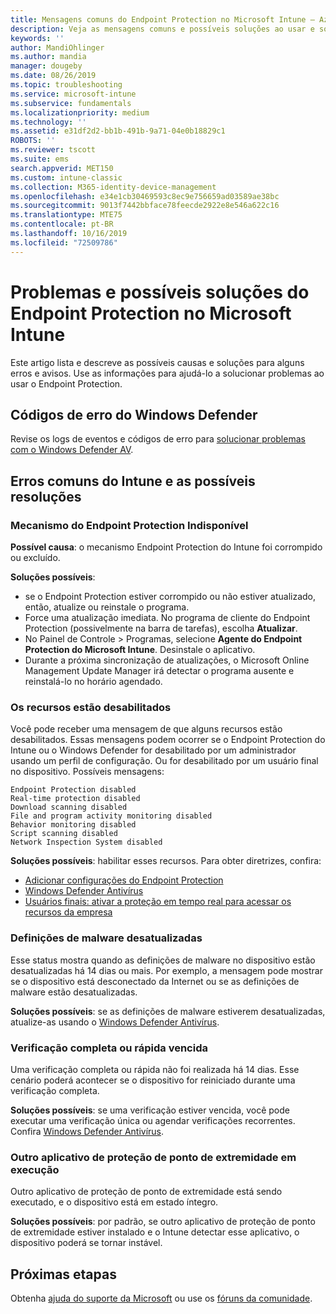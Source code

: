 ```yaml
---
title: Mensagens comuns do Endpoint Protection no Microsoft Intune – Azure | Microsoft Docs
description: Veja as mensagens comuns e possíveis soluções ao usar e solucionar problemas do Endpoint Protection e do Windows Defender no Microsoft Intune.
keywords: ''
author: MandiOhlinger
ms.author: mandia
manager: dougeby
ms.date: 08/26/2019
ms.topic: troubleshooting
ms.service: microsoft-intune
ms.subservice: fundamentals
ms.localizationpriority: medium
ms.technology: ''
ms.assetid: e31df2d2-bb1b-491b-9a71-04e0b18829c1
ROBOTS: ''
ms.reviewer: tscott
ms.suite: ems
search.appverid: MET150
ms.custom: intune-classic
ms.collection: M365-identity-device-management
ms.openlocfilehash: e34e1cb30469593c8ec9e756659ad03589ae38bc
ms.sourcegitcommit: 9013f7442bbface78feecde2922e8e546a622c16
ms.translationtype: MTE75
ms.contentlocale: pt-BR
ms.lasthandoff: 10/16/2019
ms.locfileid: "72509786"
---
```

# <a name="endpoint-protection-issues-and-possible-solutions-in-microsoft-intune"></a>Problemas e possíveis soluções do Endpoint Protection no Microsoft Intune

Este artigo lista e descreve as possíveis causas e soluções para alguns erros e avisos. Use as informações para ajudá-lo a solucionar problemas ao usar o Endpoint Protection.

## <a name="windows-defender-error-codes"></a>Códigos de erro do Windows Defender

Revise os logs de eventos e códigos de erro para [solucionar problemas com o Windows Defender AV](https://docs.microsoft.com/windows/security/threat-protection/windows-defender-antivirus/troubleshoot-windows-defender-antivirus).

## <a name="common-intune-errors-and-possible-resolutions"></a>Erros comuns do Intune e as possíveis resoluções

### <a name="endpoint-protection-engine-unavailable"></a>Mecanismo do Endpoint Protection Indisponível

**Possível causa**: o mecanismo Endpoint Protection do Intune foi corrompido ou excluído.

**Soluções possíveis**:

- se o Endpoint Protection estiver corrompido ou não estiver atualizado, então, atualize ou reinstale o programa.
- Force uma atualização imediata. No programa de cliente do Endpoint Protection (possivelmente na barra de tarefas), escolha **Atualizar**.
- No Painel de Controle > Programas, selecione **Agente do Endpoint Protection do Microsoft Intune**. Desinstale o aplicativo.
- Durante a próxima sincronização de atualizações, o Microsoft Online Management Update Manager irá detectar o programa ausente e reinstalá-lo no horário agendado.

### <a name="features-are-disabled"></a>Os recursos estão desabilitados

Você pode receber uma mensagem de que alguns recursos estão desabilitados. Essas mensagens podem ocorrer se o Endpoint Protection do Intune ou o Windows Defender for desabilitado por um administrador usando um perfil de configuração. Ou for desabilitado por um usuário final no dispositivo. Possíveis mensagens:

`Endpoint Protection disabled`  
`Real-time protection disabled`  
`Download scanning disabled`  
`File and program activity monitoring disabled`  
`Behavior monitoring disabled`  
`Script scanning disabled`  
`Network Inspection System disabled`  

**Soluções possíveis**: habilitar esses recursos. Para obter diretrizes, confira:

- [Adicionar configurações do Endpoint Protection](../protect/endpoint-protection-configure.md)
- [Windows Defender Antivírus](../configuration/device-restrictions-windows-10.md#microsoft-defender-antivirus)
- [Usuários finais: ativar a proteção em tempo real para acessar os recursos da empresa](/intune-user-help/turn-on-defender-windows)

### <a name="malware-definitions-out-of-date"></a>Definições de malware desatualizadas

Esse status mostra quando as definições de malware no dispositivo estão desatualizadas há 14 dias ou mais. Por exemplo, a mensagem pode mostrar se o dispositivo está desconectado da Internet ou se as definições de malware estão desatualizadas.

**Soluções possíveis**: se as definições de malware estiverem desatualizadas, atualize-as usando o [Windows Defender Antivírus](../configuration/device-restrictions-windows-10.md#microsoft-defender-antivirus).

### <a name="full-scan-overdue-or-quick-scan-overdue"></a>Verificação completa ou rápida vencida

Uma verificação completa ou rápida não foi realizada há 14 dias. Esse cenário poderá acontecer se o dispositivo for reiniciado durante uma verificação completa.

**Soluções possíveis**: se uma verificação estiver vencida, você pode executar uma verificação única ou agendar verificações recorrentes. Confira [Windows Defender Antivírus](../configuration/device-restrictions-windows-10.md#microsoft-defender-antivirus).

### <a name="another-endpoint-protection-application-running"></a>Outro aplicativo de proteção de ponto de extremidade em execução

Outro aplicativo de proteção de ponto de extremidade está sendo executado, e o dispositivo está em estado íntegro.

**Soluções possíveis**: por padrão, se outro aplicativo de proteção de ponto de extremidade estiver instalado e o Intune detectar esse aplicativo, o dispositivo poderá se tornar instável.

## <a name="next-steps"></a>Próximas etapas

Obtenha [ajuda do suporte da Microsoft](get-support.md) ou use os [fóruns da comunidade](https://social.technet.microsoft.com/Forums/en-US/home?category=microsoftintune).

